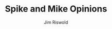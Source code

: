 ---
title: Spike and Mike Opinions
client: Nike
video_source: 2_Opinions-620x480.f4v
home: yes
layout: video
author: Jim Riswold
credits:
  - Spike Lee, Director
  - Jim Riswold, C.D./Writer
---